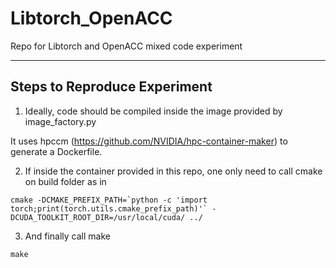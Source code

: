 # Libtorch_OpenACC
Repo for Libtorch and OpenACC mixed code experiment

-----

## Steps to Reproduce Experiment

1) Ideally, code should be compiled inside the image provided by image_factory.py

It uses hpccm (https://github.com/NVIDIA/hpc-container-maker) to generate a Dockerfile.


2) If inside the container provided in this repo, one only need to call cmake on build folder as in 


```
cmake -DCMAKE_PREFIX_PATH=`python -c 'import torch;print(torch.utils.cmake_prefix_path)'` -DCUDA_TOOLKIT_ROOT_DIR=/usr/local/cuda/ ../ 
```

3) And finally call make


```
make
```
